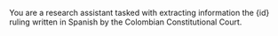 You are a research assistant tasked with extracting information the {id} ruling written in Spanish by the Colombian Constitutional Court.